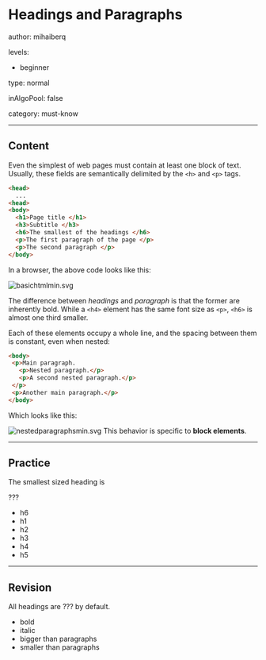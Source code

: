 # Headings and Paragraphs
author: mihaiberq

levels:

  - beginner

type: normal

inAlgoPool: false

category: must-know

---
## Content

Even the simplest of web pages must contain at least one block of text. Usually, these fields are semantically delimited by the `<h>` and `<p>` tags.
```html
<head>
  ...
<head>
<body>
  <h1>Page title </h1>
  <h3>Subtitle </h3>
  <h6>The smallest of the headings </h6>
  <p>The first paragraph of the page </p>
  <p>The second paragraph </p>
</body>
```
In a browser, the above code looks like this:

![basichtmlmin.svg](%3Csvg%20height%3D%22auto%22%20width%3D%22100%25%22%20viewBox%3D%220%200%20810%20310%22%20xmlns%3D%22http%3A//www.w3.org/2000/svg%22%20version%3D%221.2%22%20baseProfile%3D%22tiny%22%3E%3Cdesc%3ECreated%20by%20HiQPdf%3C/desc%3E%3Cg%20fill%3D%22none%22%20stroke%3D%22%23000%22%20fill-rule%3D%22evenodd%22%20stroke-linecap%3D%22square%22%20stroke-linejoin%3D%22bevel%22%3E%3Cpath%20fill%3D%22%23fff%22%20stroke%3D%22%23fff%22%20d%3D%22M0%200h810v310H0z%22/%3E%3Ctext%20stroke%3D%22none%22%20x%3D%228%22%20y%3D%2265%22%20font-family%3D%22%27Roboto%27%2Csans-serif%22%20font-size%3D%2255%22%20font-weight%3D%22700%22%20fill%3D%22%23000%22%3EPage%20title%3C/text%3E%3Ctext%20stroke%3D%22none%22%20x%3D%228%22%20y%3D%22118%22%20font-family%3D%22%27Roboto%27%2Csans-serif%22%20font-size%3D%2238%22%20font-weight%3D%22700%22%20fill%3D%22%23000%22%3ESubtitle%3C/text%3E%3Ctext%20stroke%3D%22none%22%20x%3D%228%22%20y%3D%22165%22%20font-family%3D%22%27Roboto%27%2Csans-serif%22%20font-size%3D%2222%22%20font-weight%3D%22700%22%20fill%3D%22%23000%22%3EThe%20smallest%20of%20headings.%3C/text%3E%3Ctext%20stroke%3D%22none%22%20x%3D%228%22%20y%3D%22220%22%20font-family%3D%22%27Roboto%27%2Csans-serif%22%20font-size%3D%2232%22%20font-weight%3D%22400%22%20fill%3D%22%23000%22%3EThe%20first%20paragraph%20of%20the%20page.%3C/text%3E%3Ctext%20stroke%3D%22none%22%20x%3D%228%22%20y%3D%22265%22%20font-family%3D%22%27Roboto%27%2Csans-serif%22%20font-size%3D%2232%22%20font-weight%3D%22400%22%20fill%3D%22%23000%22%3EThe%20second%20paragraph.%3C/text%3E%3C/g%3E%3C/svg%3E)

The difference between *headings* and *paragraph* is that the former are inherently bold. While a `<h4>` element has the same font size as `<p>`, `<h6>` is almost one third smaller.

Each of these elements occupy a whole line, and the spacing between them is constant, even when nested:
```html
<body>
 <p>Main paragraph.
   <p>Nested paragraph.</p>
   <p>A second nested paragraph.</p>
 </p>
 <p>Another main paragraph.</p>
</body>
```
Which looks like this:

![nestedparagraphsmin.svg](%3Csvg%20height%3D%22auto%22%20width%3D%22100%25%22%20viewBox%3D%220%200%20810%20310%22%20xmlns%3D%22http%3A//www.w3.org/2000/svg%22%20version%3D%221.2%22%20baseProfile%3D%22tiny%22%3E%3Cdesc%3ECreated%20by%20HiQPdf%3C/desc%3E%3Cg%20fill%3D%22none%22%20stroke%3D%22none%22%20fill-rule%3D%22evenodd%22%20stroke-linecap%3D%22square%22%20stroke-linejoin%3D%22bevel%22%3E%3Cpath%20fill%3D%22%23fff%22%20d%3D%22M0%200h810v250H0z%22/%3E%3Ctext%20x%3D%2220%22%20y%3D%2235%22%20font-family%3D%22%27Roboto%27%2C%20sans-serif%22%20font-size%3D%2232%22%20font-weight%3D%22400%22%20fill%3D%22%23000%22%3EMain%20paragraph.%3C/text%3E%3Ctext%20x%3D%2220%22%20y%3D%2283%22%20font-family%3D%22%27Roboto%27%2C%20sans-serif%22%20font-size%3D%2232%22%20font-weight%3D%22400%22%20fill%3D%22%23000%22%3ENested%20paragraph.%3C/text%3E%3Ctext%20x%3D%2220%22%20y%3D%22133%22%20font-family%3D%22%27Roboto%27%2C%20sans-serif%22%20font-size%3D%2232%22%20font-weight%3D%22400%22%20fill%3D%22%23000%22%3EA%20second%20nested%20paragraph.%3C/text%3E%3Ctext%20x%3D%2220%22%20y%3D%22179%22%20font-family%3D%22%27Roboto%27%2C%20sans-serif%22%20font-size%3D%2232%22%20font-weight%3D%22400%22%20fill%3D%22%23000%22%3EAnother%20main%20paragraph.%3C/text%3E%3C/g%3E%3C/svg%3E)
This behavior is specific to **block elements**.

---
## Practice

The smallest sized heading is

???
* h6
* h1
* h2
* h3
* h4
* h5

---
## Revision

All headings are ??? by default.

* bold
* italic
* bigger than paragraphs
* smaller than paragraphs
